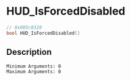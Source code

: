 # HUD_IsForcedDisabled
```c
// 0x005c0320
bool HUD_IsForcedDisabled()
```
## Description
```
Minimum Arguments: 0
Maximum Arguments: 0
```
